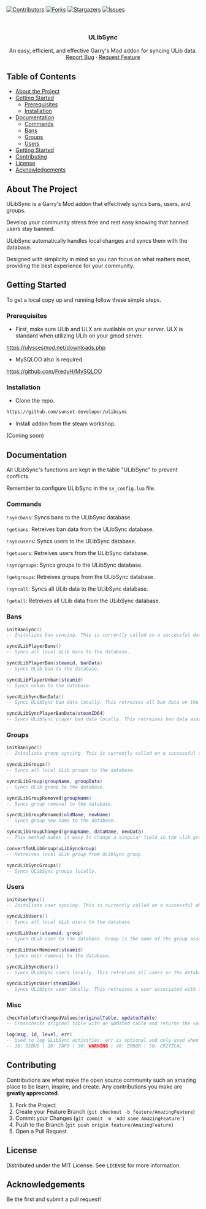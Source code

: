 <!--
*** Thanks for checking out this README Template. If you have a suggestion that would
*** make this better, please fork the repo and create a pull request or simply open
*** an issue with the tag "enhancement".
*** Thanks again! Now go create something AMAZING! :D
***
***
***
*** To avoid retyping too much info. Do a search and replace for the following:
*** github_username, repo_name, twitter_handle, email
-->





<!-- PROJECT SHIELDS -->
<!--
*** I'm using markdown "reference style" links for readability.
*** Reference links are enclosed in brackets [ ] instead of parentheses ( ).
*** See the bottom of this document for the declaration of the reference variables
*** for contributors-url, forks-url, etc. This is an optional, concise syntax you may use.
*** https://www.markdownguide.org/basic-syntax/#reference-style-links
-->
[![Contributors][contributors-shield]][contributors-url]
[![Forks][forks-shield]][forks-url]
[![Stargazers][stars-shield]][stars-url]
[![Issues][issues-shield]][issues-url]



<!-- PROJECT LOGO -->
<br />
<p align="center">
  <h3 align="center">ULibSync</h3>

  <p align="center">
    An easy, efficient, and effective Garry's Mod addon for syncing ULib data. 
    <br />
    <a href="https://github.com/sunset-developer/ulibsync/issues">Report Bug</a>
    ·
    <a href="https://github.com/sunset-developer/ulibsync/pulls">Request Feature</a>
  </p>
</p>


<!-- TABLE OF CONTENTS -->
## Table of Contents

* [About the Project](#about-the-project)
* [Getting Started](#getting-started)
  * [Prerequisites](#prerequisites)
  * [Installation](#installation)
* [Documentation](#documentation)
   * [Commands](#commands)
   * [Bans](#bans)
   * [Groups](#groups)
   * [Users](#users)
* [Getting Started](#getting-started)
* [Contributing](#contributing)
* [License](#license)
* [Acknowledgements](#acknowledgements)



<!-- ABOUT THE PROJECT -->
## About The Project

ULibSync is a Garry's Mod addon that effectively syncs bans, users, and groups.

Develop your community stress free and rest easy knowing that banned users stay banned.

ULibSync automatically handles local changes and syncs them with the database. 

Designed with simplicity in mind so you can focus on what matters most, providing the best experience for your community.

<!-- GETTING STARTED -->
## Getting Started

To get a local copy up and running follow these simple steps.

### Prerequisites

* First, make sure ULib and ULX are available on your server. ULX is standard when utilizing ULib on your gmod server.

https://ulyssesmod.net/downloads.php

* MySQLOO also is required.

https://github.com/FredyH/MySQLOO

### Installation

* Clone the repo.
```sh
https://github.com/sunset-developer/ulibsync
```
* Install addon from the steam workshop.

(Coming soon)

## Documentation

All ULibSync's functions are kept in the table "ULibSync" to prevent conflicts.

Remember to configure ULibSync in the `sv_config.lua` file.

### Commands

`!syncbans`: Syncs bans to the ULibSync database.

`!getbans`: Retreives ban data from the ULibSync database.

`!syncusers`: Syncs users to the ULibSync database.

`!getusers`: Retreives users from the ULibSync database.

`!syncgroups`: Syncs groups to the ULibSync database.

`!getgroups`: Retreives groups from the ULibSync database.

`!syncall`: Syncs all ULib data to the ULibSync database.

`!getall`: Retreives all ULib data from the ULibSync database.

### Bans

```lua
initBanSync()
-- Initalizes ban syncing. This is currently called on a successful database connection.

syncULibPlayerBans()
-- Syncs all local ULib bans to the database.

syncULibPlayerBan(steamid, banData)
-- Syncs ULib ban to the database.

syncULibPlayerUnban(steamid)
-- Syncs unban to the database.

syncULibSyncBanData()
-- Syncs ULibSync ban data locally. This retreives all ban data on the database.

syncULibSyncPlayerBanData(steamID64)
-- Syncs ULibSync player ban data locally. This retreives ban data associated with a steamid from the database.
```

### Groups

```lua
initBanSync()
-- Initalizes group syncing. This is currently called on a successful database connection.

syncULibGroups()
-- Syncs all local ULib groups to the database.

syncULibGroup(groupName, groupData)
-- Syncs ULib group to the database.

syncULibGroupRemoved(groupName)
-- Syncs group removal to the database.

syncULibGroupRenamed(oldName, newName)
-- Syncs group new name to the database.

syncULibGroupChanged(groupName, dataName, newData)
-- This method makes it easy to change a singular field in the ulib_groups table. Prevents repetitive code.

convertToULibGroup(uLibSyncGroup)
-- Retreives local ULib group from ULibSync group.

syncULibSyncGroups()
-- Syncs ULibSync groups locally.
```

### Users

```lua
initUserSync()
-- Initalizes user syncing. This is currently called on a successful database connection.

syncULibUsers()
-- Syncs all local ULib users to the database.

syncULibUser(steamid, group)
-- Syncs ULib user to the database. Group is the name of the group associated with a user, for example: admin or operator.

syncULibUserRemoved(steamid)
-- Syncs user removal to the database.

syncULibSyncUsers()
-- Syncs ULibSync users locally. This retreives all users on the database.

syncULibSyncUser(steamID64)
-- Syncs ULibSync user locally. This retreives a user associated with a steamid from the database.
```

### Misc

```lua
checkTableForChangedValues(originalTable, updatedTable)
-- Crosschecks original table with an updated table and returns the values that are different.

log(msg, id, level, err)
-- Used to log ULibSync activities. err is optional and only used when the log level is an error.
-- 10: DEBUG | 20: INFO | 30: WARNING | 40: ERROR | 50: CRITICAL
```

 
<!-- CONTRIBUTING -->
## Contributing

Contributions are what make the open source community such an amazing place to be learn, inspire, and create. Any contributions you make are **greatly appreciated**.

1. Fork the Project
2. Create your Feature Branch (`git checkout -b feature/AmazingFeature`)
3. Commit your Changes (`git commit -m 'Add some AmazingFeature'`)
4. Push to the Branch (`git push origin feature/AmazingFeature`)
5. Open a Pull Request


<!-- LICENSE -->
## License

Distributed under the MIT License. See `LICENSE` for more information.

<!-- ACKNOWLEDGEMENTS -->
## Acknowledgements

Be the first and submit a pull request!


<!-- MARKDOWN LINKS & IMAGES -->
<!-- https://www.markdownguide.org/basic-syntax/#reference-style-links -->
[contributors-shield]: https://img.shields.io/github/contributors/sunset-developer/ulibsync.svg?style=flat-square
[contributors-url]: https://github.com/sunset-developer/ulibsync/graphs/contributors
[forks-shield]: https://img.shields.io/github/forks/sunset-developer/ulibsync.svg?style=flat-square
[forks-url]: https://github.com/sunset-developer/ulibsync/network/members
[stars-shield]: https://img.shields.io/github/stars/sunset-developer/ulibsync.svg?style=flat-square
[stars-url]: https://github.com/sunset-developer/ulibsync/stargazers
[issues-shield]: https://img.shields.io/github/issues/sunset-developer/ulibsync.svg?style=flat-square
[issues-url]: https://github.com/sunset-developer/ulibsync/issues
[license-shield]: https://img.shields.io/github/license/sunset-developer/ulibsync.svg?style=flat-square
[license-url]: https://github.com/sunset-developer/ulibsync/blob/master/LICENSE
[linkedin-shield]: https://img.shields.io/badge/-LinkedIn-black.svg?style=flat-square&logo=linkedin&colorB=555
[linkedin-url]: https://linkedin.com/in/github_username
[product-screenshot]: images/screenshot.png
